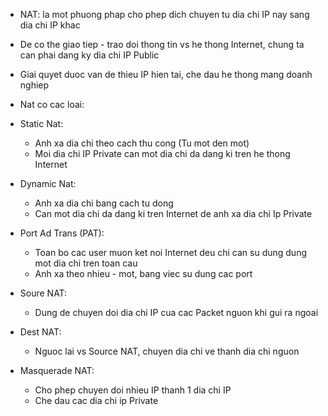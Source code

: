 * NAT: la mot phuong phap cho phep dich chuyen tu dia chi IP nay sang dia chi IP khac

* De co the giao tiep - trao doi thong tin vs he thong Internet, chung ta can phai dang ky dia chi IP Public

* Giai quyet duoc van de thieu IP hien tai, che dau he thong mang doanh nghiep

* Nat co cac loai:

- Static Nat:
    + Anh xa dia chi theo cach thu cong (Tu mot den mot)
    + Moi dia chi IP Private can mot dia chi da dang ki tren he thong Internet

- Dynamic Nat:
    + Anh xa dia chi bang cach tu dong
    + Can mot dia chi da dang ki tren Internet de anh xa dia chi Ip Private

- Port Ad Trans (PAT):
    + Toan bo cac user muon ket noi Internet deu chi can su dung dung mot dia chi tren toan cau
    + Anh xa theo nhieu - mot, bang viec su dung cac port

- Soure NAT:
	+ Dung de chuyen doi dia chi IP cua cac Packet nguon khi gui ra ngoai

- Dest NAT:
	+ Nguoc lai vs Source NAT, chuyen dia chi ve thanh dia chi nguon

- Masquerade NAT:
	+ Cho phep chuyen doi nhieu IP thanh 1 dia chi IP
	+ Che dau cac dia chi ip Private 

